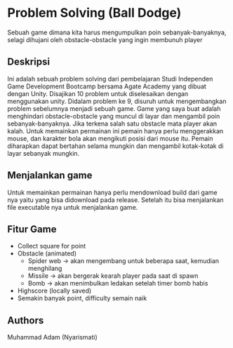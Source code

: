 # Problem Solving (Ball Dodge)

Sebuah game dimana kita harus mengumpulkan poin sebanyak-banyaknya, selagi dihujani oleh obstacle-obstacle yang ingin membunuh player

## Deskripsi
Ini adalah sebuah problem solving dari pembelajaran Studi Independen Game Development Bootcamp bersama Agate Academy yang dibuat dengan Unity. Disajikan 10 problem untuk diselesaikan dengan menggunakan unity. Didalam problem ke 9, disuruh untuk mengembangkan problem sebelumnya menjadi sebuah game. Game yang saya buat adalah menghindari obstacle-obstacle yang muncul di layar dan mengambil poin sebanyak-banyaknya. Jika terkena salah satu obstacle mata player akan kalah. Untuk memainkan permainan ini pemain hanya perlu menggerakkan mouse, dan karakter bola akan mengikuti posisi dari mouse itu. Pemain diharapkan dapat bertahan selama mungkin dan mengambil kotak-kotak di layar sebanyak mungkin.

## Menjalankan game
Untuk memainkan permainan hanya perlu mendownload build dari game nya yaitu yang bisa didownload pada release. Setelah itu bisa menjalankan file executable nya untuk menjalankan game.

## Fitur Game
- Collect square for point
- Obstacle (animated)
    - Spider web -> akan mengembang untuk beberapa saat, kemudian menghilang
    - Missile -> akan bergerak kearah player pada saat di spawn
    - Bomb -> akan menimbulkan ledakan setelah timer bomb habis
- Highscore (locally saved)
- Semakin banyak point, difficulty semain naik

## Authors
Muhammad Adam (Nyarismati)
